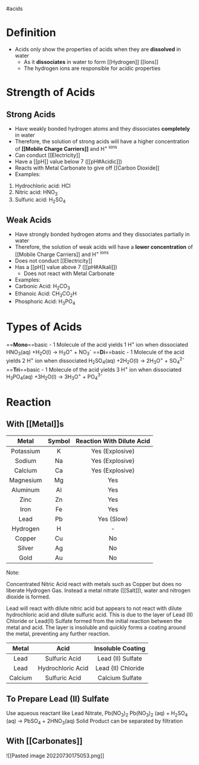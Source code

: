 #acids 
# Definition
- Acids only show the properties of acids when they are **dissolved** in water
	- As it **dissociates** in water to form [[Hydrogen]] [[Ions]]
	- The hydrogen ions are responsible for acidic properties

# Strength of Acids
## Strong Acids
- Have weakly bonded hydrogen atoms and they dissociates **completely** in water
- Therefore, the solution of strong acids will have a higher concentration of **[[Mobile Charge Carriers]]** and H<sup>+</sub> ions
- Can conduct [[Electricity]]
- Have a [[pH]] value below 7 ([[pH#Acidic]])
- Reacts with Metal Carbonate to give off [[Carbon Dioxide]]
- Examples:
1.  Hydrochloric acid: HCl 
2.  Nitric acid: HNO<sub>3 </sub>
3.  Sulfuric acid: H<sub>2</sub>SO<sub>4</sub>

## Weak Acids
- Have strongly bonded hydrogen atoms and they dissociates partially in water
- Therefore, the solution of weak acids will have a **lower concentration** of [[Mobile Charge Carriers]] and H<sup>+</sub> ions
- Does not conduct [[Electricity]]
- Has a [[pH]] value above 7 ([[pH#Alkali]])
	- Does not react with Metal Carbonate
- Examples:
- Carbonic Acid: H<sub>2</sub>CO<sub>3</sub>
- Ethanoic Acid: CH<sub>3</sub>CO<sub>2</sub>H
- Phosphoric Acid: H<sub>3</sub>PO<sub>4</sub>

# Types of Acids
==**Mono**==basic - 1 Molecule of the acid yields 1 H<sup>+</sup> ion when dissociated
	HNO<sub>3</sub>(aq) +H<sub>2</sub>O(l) -> H<sub>3</sub>O<sup>+</sup> + NO<sub>3</sub><sup>-</sup>
==**Di**==basic - 1 Molecule of the acid yields 2 H<sup>+</sup> ion when dissociated
	H<sub>2</sub>SO<sub>4</sub>(aq) +2H<sub>2</sub>O(l) -> 2H<sub>3</sub>O<sup>+</sup> + SO<sub>4</sub><sup>2-</sup>
==**Tri**==basic - 1 Molecule of the acid yields 3 H<sup>+</sup> ion when dissociated
	H<sub>3</sub>PO<sub>4</sub>(aq) +3H<sub>2</sub>O(l) -> 3H<sub>3</sub>O<sup>+</sup> + PO<sub>4</sub><sup>3-</sup>

# Reaction 
## With [[Metal]]s
|   Metal   | Symbol | Reaction With Dilute Acid |
|:---------:|:------:|:-------------------------:|
| Potassium |   K    |      Yes (Explosive)      |
|  Sodium   |   Na   |      Yes (Explosive)      |
|  Calcium  |   Ca   |      Yes (Explosive)      |
| Magnesium |   Mg   |            Yes            |
| Aluminum  |   Al   |            Yes            |
|   Zinc    |   Zn   |            Yes            |
|   Iron    |   Fe   |            Yes            |
|   Lead    |   Pb   |        Yes (Slow)         |
| Hydrogen  |   H    |             -             |
|  Copper   |   Cu   |            No             |
|  Silver   |   Ag   |            No             |
|   Gold    |   Au   | No                          |

Note: 

Concentrated Nitric Acid react with metals such as Copper but does no liberate Hydrogen Gas. Instead a metal nitrate ([[Salt]]), water and nitrogen dioxide is formed.

Lead will react with dilute nitric acid but appears to not react with dilute hydrochloric acid and dilute sulfuric acid. This is due to the layer of Lead (II) Chloride or Lead(II) Sulfate formed from the initial reaction between the metal and acid. The layer is insoluble and quickly forms a coating around the metal, preventing any further reaction.

| Metal   | Acid              | Insoluble Coating  |
| :-------: | :-----------------: | :------------------: |
| Lead    | Sulfuric Acid     | Lead (II) Sulfate  |
| Lead    | Hydrochloric Acid | Lead (II) Chloride |
| Calcium | Sulfuric Acid     | Calcium Sulfate    | 


## To Prepare Lead (II) Sulfate
Use aqueous reactant like Lead Nitrate, Pb(NO<sub>3</sub>)<sub>2</sub>
Pb(NO<sub>3</sub>)<sub>2</sub> (aq) + H<sub>2</sub>SO<sub>4</sub> (aq) -> PbSO<sub>4</sub> + 2HNO<sub>3</sub>(aq)
Solid Product can be separated by filtration

## With [[Carbonates]]
![[Pasted image 20220730175053.png]]